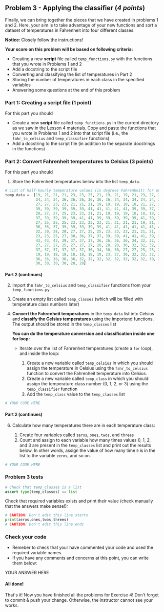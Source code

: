 ## Problem 3 - Applying the classifier (*4 points*)

Finally, we can bring together the pieces that we have created in problems 1 and 2. Here, your aim is to take
advantage of your new functions and sort a dataset of temperatures in Fahrenheit into four different classes.

**Notice**: Closely follow the instructions! 

**Your score on this problem will be based on following criteria:**

- Creating a new **script** file called `temp_functions.py` with the functions that you wrote in Problems 1 and 2
- Add a docstring to the script file
- Converting and classifying the list of temperatures in Part 2
- Storing the number of temperatures in each class in the specified variables
- Answering some questions at the end of this problem

### Part 1: Creating a script file (1 point)

For this part you should

- Create a new **script** file called `temp_functions.py` in the current directory as we saw in the Lesson 4 materials. Copy and paste the functions that you wrote in Problems 1 and 2 into that script file (i.e., the `fahr_to_celsius` and `temp_classifier` functions)
- Add a docstring to the script file (in addition to the separate docstrings in the functions)

### Part 2: Convert Fahrenheit temperatures to Celsius (3 points)

For this part you should

1. Store the Fahrenheit temperatures below into the list `temp_data`.


```python
# List of half-hourly temperature values (in degrees Fahrenheit) for one week
temp_data =  [19, 21, 21, 21, 23, 23, 23, 21, 19, 21, 19, 21, 23, 27, 27, 28, 30, 30, 32, 32, 32, 32, 
              34, 34, 34, 36, 36, 36, 36, 36, 36, 34, 34, 34, 34, 34, 34, 32, 30, 30, 30, 28, 28, 27,
              27, 27, 23, 23, 21, 21, 21, 19, 19, 19, 18, 18, 21, 27, 28, 30, 32, 34, 36, 37, 37, 37, 
              39, 39, 39, 39, 39, 39, 41, 41, 41, 41, 41, 39, 39, 37, 37, 36, 36, 34, 34, 32, 30, 30,
              28, 27, 27, 25, 23, 23, 21, 21, 19, 19, 19, 18, 18, 18, 21, 25, 27, 28, 34, 34, 41, 37, 
              37, 39, 39, 39, 39, 41, 41, 39, 39, 39, 39, 39, 41, 39, 39, 39, 37, 36, 34, 32, 28, 28,
              27, 25, 25, 25, 23, 23, 23, 23, 21, 21, 21, 21, 19, 21, 19, 21, 21, 19, 21, 27, 28, 32,
              36, 36, 37, 39, 39, 39, 39, 39, 41, 41, 41, 41, 41, 41, 41, 41, 41, 39, 37, 36, 36, 34,
              32, 30, 28, 28, 27, 27, 25, 25, 23, 23, 23, 21, 21, 21, 19, 19, 19, 19, 19, 19, 21, 23,
              23, 23, 25, 27, 30, 36, 37, 37, 39, 39, 41, 41, 41, 39, 39, 41, 43, 43, 43, 43, 43, 43,
              43, 43, 43, 39, 37, 37, 37, 36, 36, 36, 36, 34, 32, 32, 32, 32, 30, 30, 28, 28, 28, 27,
              27, 27, 27, 25, 27, 27, 27, 28, 28, 28, 30, 32, 32, 32, 34, 34, 36, 36, 36, 37, 37, 37,
              37, 37, 37, 37, 37, 37, 36, 34, 30, 30, 27, 27, 25, 25, 23, 21, 21, 21, 21, 19, 19, 19,
              19, 19, 18, 18, 18, 18, 18, 19, 23, 27, 30, 32, 32, 32, 32, 32, 32, 34, 34, 34, 34, 34,
              36, 36, 36, 36, 36, 32, 32, 32, 32, 32, 32, 32, 32, 30, 30, 30, 30, 30, 30, 30, 30, 30,
              30, 30, 30, 30, 28, 28]
```

#### Part 2 (continues)

2. Import the `fahr_to_celsius` and `temp_classifier` functions from your `temp_functions.py` 
3. Create an empty list called `temp_classes` (which will be filled with temperature class numbers later)
4. **Convert the Fahrenheit temperatures** in the `temp_data` list into Celsius and **classify the Celsius temperatures** using the importend functions. The output should be stored in the `temp_classes` list
 
   **You can do the temperature conversion and classification inside one for loop:**

    - Iterate over the list of Fahrenheit temperatures (create a `for` loop), and inside the loop:

        1. Create a new variable called `temp_celsius` in which you should assign the temperature in Celsius using the `fahr_to_celsius` function to convert the Fahrenheit temperature into Celsius.
        2. Create a new variable called `temp_class` in which you should assign the temperature class number (0, 1, 2, or 3) using the `temp_classifier` function
        3. Add the `temp_class` value to the `temp_classes` list


```python
# YOUR CODE HERE
```

#### Part 2 (continues)

6. Calculate how many temperatures there are in each temperature class:

    1. Create four variables called `zeros`, `ones`, `twos`, and `threes` 
    2. Count and assign to each variable how many times values 0, 1, 2, and 3 are present in the `temp_classes` list and print out the results below. In other words, assign the value of how many time `0` is in the list to the variable `zeros`, and so on. 
  

```python
# YOUR CODE HERE

```

### Problem 3 tests


```python
# Check that temp_classes is a list
assert type(temp_classes) == list
```

Check that required variables exists and print their value (check manually that the answers make sense!):

```python
# CAUTION! Don't edit this line starts
print(zeros,ones,twos,threes)
# CAUTION! Don't edit this line ends
```

### Check your code
 
- Remeber to check that your have commented your code and used the required variable names. 
- If you have any comments and concerns at this point, you can write them below:

YOUR ANSWER HERE

#### All done!

That's it! Now you have finished all the problems for Exercise 4! 
Don't forget to commit & push your change. Otherwise, the instructor cannot see your works.
